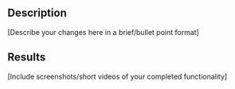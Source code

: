 ## Description

[Describe your changes here in a brief/bullet point format]

## Results

[Include screenshots/short videos of your completed functionality]
